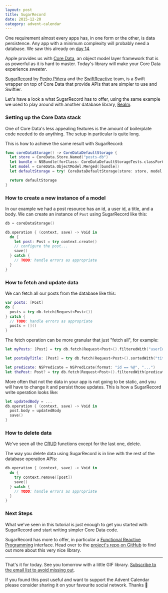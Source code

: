 ```yaml
---
layout: post
title: SugarRecord
date: 2015-12-20
category: advent-calendar
---
```


One requirement almost every apps has, in one form or the other, is data persistence. Any app with a minimum complexity will probably need a database. We saw this already on [day 14](http://theiostimes.com/advent-calendar/realm.html).

Apple provides us with [Core Data](https://developer.apple.com/library/tvos/documentation/Cocoa/Conceptual/CoreData/index.html), an object model layer framework that is as powerful as it is hard to master. Today's library will make your Core Data experience _sweeter_.

[SugarRecord](https://github.com/SwiftReactive/SugarRecord) by [Pedro Piñera](https://twitter.com/pepibumur) and the [SwiftReactive](http://swiftreactive.github.io/) team, is a Swift wrapper on top of Core Data that provide APIs that are simpler to use and Swiftier.

Let's have a look a what SugarRecord has to offer, using the same example we used to play around with another database library, [Realm](http://theiostimes.com/advent-calendar/realm.html).

### Setting up the Core Data stack

One of Core Data's less appealing features is the amount of boilerplate code needed to do anything. The setup in particular is quite long.

This is how to achieve the same result with SugarRecord:

```swift
func coreDataStorage() -> CoreDataDefaultStorage {
  let store = CoreData.Store.Named("posts-db")
  let bundle = NSBundle(forClass: CoreDataDefaultStorageTests.classForCoder())
  let model = CoreData.ObjectModel.Merged([bundle])
  let defaultStorage = try! CoreDataDefaultStorage(store: store, model: model)

  return defaultStorage
}
```

### How to create a new instance of a model

In our example we had a post resource has an id, a user id, a title, and a body. We can create an instance of `Post` using SugarRecord like this:

```swift
db = coreDataStorage()

db.operation { (context, save) -> Void in
  do {
    let post: Post = try context.create()
    // configure the post...
    save()
  } catch {
    // TODO: handle errors as appropriate
  }
}
```

### How to fetch and update data

We can fetch all our posts from the database like this:

```swift
var posts: [Post]
do {
  posts = try db.fetch(Request<Post>())
} catch {
  // TODO: handle errors as appropriate
  posts = []()
}
```

The fetch operation can be more granular that just "fetch all", for example:

```swift
let myPosts: [Post] = try db.fetch(Request<Post>().filteredWith("userId", equalTo: "..."))

let postsByTitle: [Post] = try db.fetch(Request<Post>().sortedWith("title", ascending: true))

let predicate: NSPredicate = NSPredicate(format: "id == %@", "...")
let thePost: Post? = try db.fetch(Request<Post>().filteredWith(predicate: predicate)).first
```

More often that not the data in your app is not going to be static, and you will have to change it and persist those updates. This is how a SugarRecord write operation looks like:

```swift
let updatedBody = ...
db.operation { (context, save) -> Void in
  post.body = updatedBody
  save()
}
```

### How to delete data

We've seen all the [CRUD](https://en.wikipedia.org/wiki/Create,_read,_update_and_delete) functions except for the last one, delete.

The way you delete data using SugarRecord is in line with the rest of the database operation APIs:

```swift
db.operation { (context, save) -> Void in
  do {
    try context.remove([post])
    save()
  } catch {
    // TODO: handle errors as appropriate
  }
}
```

### Next Steps

What we've seen in this tutorial is just enough to get you started with SugarRecord and start writing simpler Core Data code.

SugarRecord has more to offer, in particular a [Functional Reactive Programming](https://en.wikipedia.org/wiki/Functional_reactive_programming) interface. Head over to the [project's repo on GitHub](https://github.com/SwiftReactive/SugarRecord) to find out more about this very nice library.

---

That's it for today. See you tomorrow with a little GIF library. [Subscribe to the email list to avoid missing out](http://theiostimes.com/advent-calendar-subscribe).

If you found this post useful and want to support the Advent Calendar please consider sharing it on your favourite social network. Thanks 🎅

